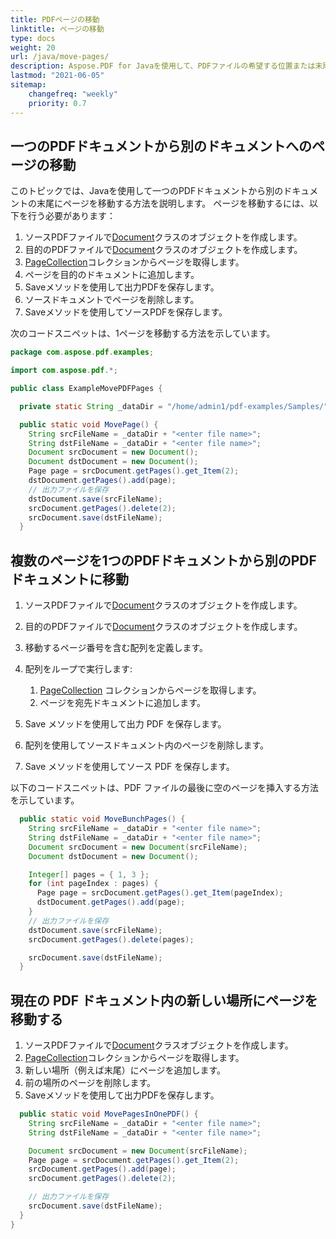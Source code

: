 ```yaml
---
title: PDFページの移動
linktitle: ページの移動
type: docs
weight: 20
url: /java/move-pages/
description: Aspose.PDF for Javaを使用して、PDFファイルの希望する位置または末尾にページを移動してみてください。
lastmod: "2021-06-05"
sitemap:
    changefreq: "weekly"
    priority: 0.7
---
```


## 一つのPDFドキュメントから別のドキュメントへのページの移動

このトピックでは、Javaを使用して一つのPDFドキュメントから別のドキュメントの末尾にページを移動する方法を説明します。
ページを移動するには、以下を行う必要があります：

1. ソースPDFファイルで[Document](https://reference.aspose.com/pdf/java/com.aspose.pdf/Document)クラスのオブジェクトを作成します。
1. 目的のPDFファイルで[Document](https://reference.aspose.com/pdf/java/com.aspose.pdf/Document)クラスのオブジェクトを作成します。
1. [PageCollection](https://reference.aspose.com/pdf/java/com.aspose.pdf/class-use/PageCollection)コレクションからページを取得します。
1. ページを目的のドキュメントに追加します。
1. Saveメソッドを使用して出力PDFを保存します。
1. ソースドキュメントでページを削除します。
1. Saveメソッドを使用してソースPDFを保存します。

次のコードスニペットは、1ページを移動する方法を示しています。

```java
package com.aspose.pdf.examples;

import com.aspose.pdf.*;

public class ExampleMovePDFPages {

  private static String _dataDir = "/home/admin1/pdf-examples/Samples/";

  public static void MovePage() {
    String srcFileName = _dataDir + "<enter file name>";
    String dstFileName = _dataDir + "<enter file name>";
    Document srcDocument = new Document();
    Document dstDocument = new Document();
    Page page = srcDocument.getPages().get_Item(2);
    dstDocument.getPages().add(page);
    // 出力ファイルを保存
    dstDocument.save(srcFileName);
    srcDocument.getPages().delete(2);
    srcDocument.save(dstFileName);
  }
```

## 複数のページを1つのPDFドキュメントから別のPDFドキュメントに移動

1. ソースPDFファイルで[Document](https://reference.aspose.com/pdf/java/com.aspose.pdf/Document)クラスのオブジェクトを作成します。
1. 目的のPDFファイルで[Document](https://reference.aspose.com/pdf/java/com.aspose.pdf/Document)クラスのオブジェクトを作成します。
1. 移動するページ番号を含む配列を定義します。

1. 配列をループで実行します:
    1. [PageCollection](https://reference.aspose.com/pdf/java/com.aspose.pdf/class-use/PageCollection) コレクションからページを取得します。
    1. ページを宛先ドキュメントに追加します。
1. Save メソッドを使用して出力 PDF を保存します。
1. 配列を使用してソースドキュメント内のページを削除します。
1. Save メソッドを使用してソース PDF を保存します。

以下のコードスニペットは、PDF ファイルの最後に空のページを挿入する方法を示しています。

```java
  public static void MoveBunchPages() {
    String srcFileName = _dataDir + "<enter file name>";
    String dstFileName = _dataDir + "<enter file name>";
    Document srcDocument = new Document(srcFileName);
    Document dstDocument = new Document();

    Integer[] pages = { 1, 3 };
    for (int pageIndex : pages) {
      Page page = srcDocument.getPages().get_Item(pageIndex);
      dstDocument.getPages().add(page);
    }
    // 出力ファイルを保存
    dstDocument.save(srcFileName);
    srcDocument.getPages().delete(pages);

    srcDocument.save(dstFileName);
  }
```

## 現在の PDF ドキュメント内の新しい場所にページを移動する

1. ソースPDFファイルで[Document](https://reference.aspose.com/pdf/java/com.aspose.pdf/Document)クラスオブジェクトを作成します。
1. [PageCollection](https://reference.aspose.com/pdf/java/com.aspose.pdf/class-use/PageCollection)コレクションからページを取得します。
1. 新しい場所（例えば末尾）にページを追加します。
1. 前の場所のページを削除します。
1. Saveメソッドを使用して出力PDFを保存します。

```java
  public static void MovePagesInOnePDF() {
    String srcFileName = _dataDir + "<enter file name>";
    String dstFileName = _dataDir + "<enter file name>";

    Document srcDocument = new Document(srcFileName);
    Page page = srcDocument.getPages().get_Item(2);
    srcDocument.getPages().add(page);
    srcDocument.getPages().delete(2);

    // 出力ファイルを保存
    srcDocument.save(dstFileName);
  }
}
```